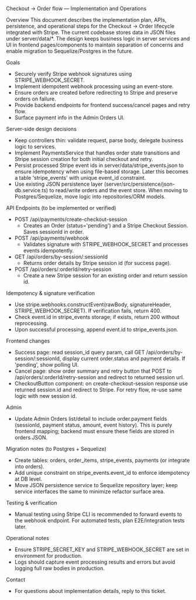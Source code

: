 Checkout → Order flow — Implementation and Operations

Overview
This document describes the implementation plan, APIs, persistence, and operational steps for the Checkout → Order lifecycle integrated with Stripe. The current codebase stores data in JSON files under server/data/*. The design keeps business logic in server services and UI in frontend pages/components to maintain separation of concerns and enable migration to Sequelize/Postgres in the future.

Goals
- Securely verify Stripe webhook signatures using STRIPE_WEBHOOK_SECRET.
- Implement idempotent webhook processing using an event-store.
- Ensure orders are created before redirecting to Stripe and preserve orders on failure.
- Provide backend endpoints for frontend success/cancel pages and retry flow.
- Surface payment info in the Admin Orders UI.

Server-side design decisions
- Keep controllers thin: validate request, parse body, delegate business logic to services.
- Implement PaymentsService that handles order state transitions and Stripe session creation for both initial checkout and retry.
- Persist processed Stripe event ids in server/data/stripe_events.json to ensure idempotency when using file-based storage. Later this becomes a table 'stripe_events' with unique event_id constraint.
- Use existing JSON persistence layer (server/src/persistence/json-db.service.ts) to read/write orders and the event store. When moving to Postgres/Sequelize, move logic into repositories/ORM models.

API Endpoints (to be implemented or verified)
- POST /api/payments/create-checkout-session
  - Creates an Order (status='pending') and a Stripe Checkout Session. Saves sessionId in order.
- POST /api/payments/webhook
  - Validates signature with STRIPE_WEBHOOK_SECRET and processes events idempotently.
- GET /api/orders/by-session/:sessionId
  - Returns order details by Stripe session id (for success page).
- POST /api/orders/:orderId/retry-session
  - Create a new Stripe session for an existing order and return session id.

Idempotency & signature verification
- Use stripe.webhooks.constructEvent(rawBody, signatureHeader, STRIPE_WEBHOOK_SECRET). If verification fails, return 400.
- Check event.id in stripe_events storage; if exists, return 200 without reprocessing.
- Upon successful processing, append event.id to stripe_events.json.

Frontend changes
- Success page: read session_id query param, call GET /api/orders/by-session/:sessionId, display current order.status and payment details. If 'pending', show polling UI.
- Cancel page: show order summary and retry button that POST to /api/orders/:orderId/retry-session and redirect to returned session url.
- CheckoutButton component: on create-checkout-session response use returned session.id and redirect to Stripe. For retry flow, re-use same logic with new session id.

Admin
- Update Admin Orders list/detail to include order.payment fields (sessionId, payment status, amount, event history). This is purely frontend mapping; backend must ensure these fields are stored in orders JSON.

Migration notes (to Postgres + Sequelize)
- Create tables: orders, order_items, stripe_events, payments (or integrate into orders).
- Add unique constraint on stripe_events.event_id to enforce idempotency at DB level.
- Move JSON persistence service to Sequelize repository layer; keep service interfaces the same to minimize refactor surface area.

Testing & verification
- Manual testing using Stripe CLI is recommended to forward events to the webhook endpoint. For automated tests, plan E2E/integration tests later.

Operational notes
- Ensure STRIPE_SECRET_KEY and STRIPE_WEBHOOK_SECRET are set in environment for production.
- Logs should capture event processing results and errors but avoid logging full raw bodies in production.

Contact
- For questions about implementation details, reply to this ticket.
